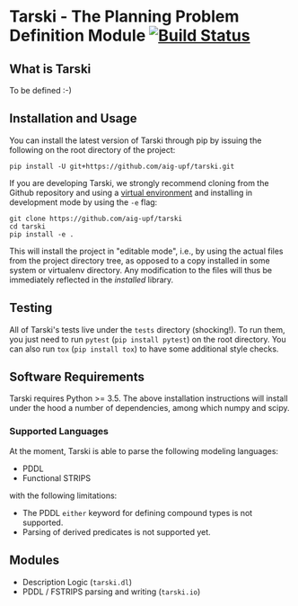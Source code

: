 
# Tarski - The Planning Problem Definition Module [![Build Status](https://travis-ci.com/aig-upf/tarski.svg?branch=master)](https://travis-ci.com/aig-upf/tarski)

## What is Tarski
To be defined :-)

## Installation and Usage

You can install the latest version of Tarski through pip by issuing the following on the root directory of the project: 
    
    pip install -U git+https://github.com/aig-upf/tarski.git
 

If you are developing Tarski, we strongly recommend cloning from the Github repository and using a [virtual 
environment](https://docs.python.org/3/tutorial/venv.html) and installing in development mode
by using the `-e` flag:  
    
    git clone https://github.com/aig-upf/tarski
    cd tarski
    pip install -e .

This will install the project in "editable mode", i.e., by using the actual files from the project directory
tree, as opposed to a copy installed in some system or virtualenv directory. Any modification to the files
will thus be immediately reflected in the _installed_ library.


## Testing 
All of Tarski's tests live under the `tests` directory (shocking!).
To run them, you just need to run `pytest` (`pip install pytest`) on the root directory.
You can also run `tox` (`pip install tox`) to have some additional style checks.



## Software Requirements
Tarski requires Python >= 3.5.
The above installation instructions will install under the hood a number of dependencies, among which
numpy and scipy.


### Supported Languages
At the moment, Tarski is able to parse the following modeling languages:
* PDDL
* Functional STRIPS

with the following limitations:
* The PDDL `either` keyword for defining compound types is not supported. 
* Parsing of derived predicates is not supported yet.

## Modules

* Description Logic (`tarski.dl`)
* PDDL / FSTRIPS parsing and writing (`tarski.io`)
